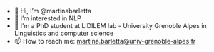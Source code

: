 - 👋 Hi, I’m @martinabarletta
- 👀 I’m interested in NLP
- 🌱 I'm a PhD student at LIDILEM lab - University Grenoble Alpes in Linguistics and computer science
- 📫 How to reach me: martina.barletta@univ-grenoble-alpes.fr

<!---
martinabarletta/martinabarletta is a ✨ special ✨ repository because its `README.md` (this file) appears on your GitHub profile.
You can click the Preview link to take a look at your changes.
--->
